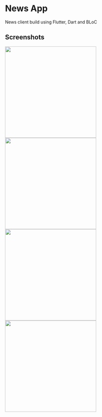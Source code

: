 # News App

News client build using Flutter, Dart and BLoC

## Screenshots

<image width="300" src="https://github.com/user-attachments/assets/1794a635-728e-43e2-95e8-9a4d587e31ab"/>
<image width="300" src="https://github.com/user-attachments/assets/bdf6d24a-c3bc-483f-abbc-35e274d8ac05"/>
<image width="300" src="https://github.com/user-attachments/assets/f5ff0014-7e9c-459f-b36e-48eee4453dcc"/>
<image width="300" src="https://github.com/user-attachments/assets/cd505b68-053f-40d9-a480-70344c290692"/>

